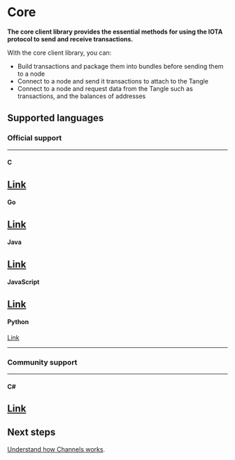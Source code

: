 # Core

**The core client library provides the essential methods for using the IOTA protocol to send and receive transactions.**

With the core client library, you can:

- Build transactions and package them into bundles before sending them to a node
- Connect to a node and send it transactions to attach to the Tangle
- Connect to a node and request data from the Tangle such as transactions, and the balances of addresses

## Supported languages

### **Official support** ###

---------------
#### **C** ####
[Link](https://github.com/iotaledger/entangled/tree/develop/cclient)
---

#### **Go** ####
[Link](../getting-started/go-quickstart.md)
---

#### **Java** ####
[Link](../getting-started/java-quickstart.md)
---

#### **JavaScript** ####
[Link](../getting-started/js-quickstart.md)
---

#### **Python** ####
[Link](../getting-started/python-quickstart.md)

---------------

### __Community support__ ###

---------------
#### __C#__ ####
[Link](https://github.com/iota-community/tangle-.net)
---------------

## Next steps

[Understand how Channels works](/how-it-works.md).